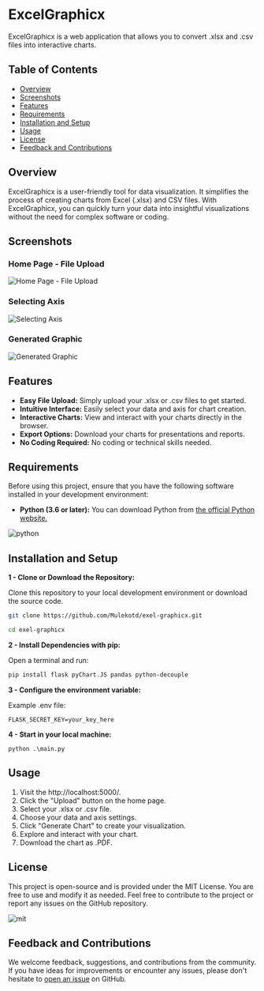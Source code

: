 # ExcelGraphicx

ExcelGraphicx is a web application that allows you to convert .xlsx and .csv files into interactive charts.

## Table of Contents

- [Overview](#overview)
- [Screenshots](#screenshots)
- [Features](#features)
- [Requirements](#requirements)
- [Installation and Setup](#installation-and-setup)
- [Usage](#usage)
- [License](#license)
- [Feedback and Contributions](#feedback-and-contributions)

## Overview

ExcelGraphicx is a user-friendly tool for data visualization. It simplifies the process of creating charts from Excel (.xlsx) and CSV files. With ExcelGraphicx, you can quickly turn your data into insightful visualizations without the need for complex software or coding.

## Screenshots

### Home Page - File Upload
![Home Page - File Upload](https://snipboard.io/NlIARC.jpg)

### Selecting Axis
![Selecting Axis](https://snipboard.io/LDaAYi.jpg)

### Generated Graphic
![Generated Graphic](https://snipboard.io/R8F1ES.jpg)

## Features

- **Easy File Upload:** Simply upload your .xlsx or .csv files to get started.
- **Intuitive Interface:** Easily select your data and axis for chart creation.
- **Interactive Charts:** View and interact with your charts directly in the browser.
- **Export Options:** Download your charts for presentations and reports.
- **No Coding Required:** No coding or technical skills needed.

## Requirements

Before using this project, ensure that you have the following software installed in your development environment:

* **Python (3.6 or later):** You can download Python from [the official Python website.](https://www.python.org/downloads/)

![python](https://logosmarcas.net/wp-content/uploads/2021/10/Python-Logo.png)

## Installation and Setup

**1 - Clone or Download the Repository:**

Clone this repository to your local development environment or download the source code.

```bash
git clone https://github.com/Mulekotd/exel-graphicx.git

cd exel-graphicx
```

**2 - Install Dependencies with pip:**

Open a terminal and run:

```bash
pip install flask pyChart.JS pandas python-decouple
```

**3 - Configure the environment variable:**

Example .env file:

```.env
FLASK_SECRET_KEY=your_key_here
```

**4 - Start in your local machine:**

```psql
python .\main.py
```

## Usage

1. Visit the http://localhost:5000/.
2. Click the "Upload" button on the home page.
3. Select your .xlsx or .csv file.
4. Choose your data and axis settings.
5. Click "Generate Chart" to create your visualization.
6. Explore and interact with your chart.
7. Download the chart as .PDF.

## License

This project is open-source and is provided under the MIT License. You are free to use and modify it as needed. Feel free to contribute to the project or report any issues on the GitHub repository.

![mit](https://upload.wikimedia.org/wikipedia/commons/thumb/0/0c/MIT_logo.svg/1920px-MIT_logo.svg.png)

## Feedback and Contributions

We welcome feedback, suggestions, and contributions from the community. If you have ideas for improvements or encounter any issues, please don't hesitate to [open an issue](https://github.com/Mulekotd/excel-graphicx/issues) on GitHub.
